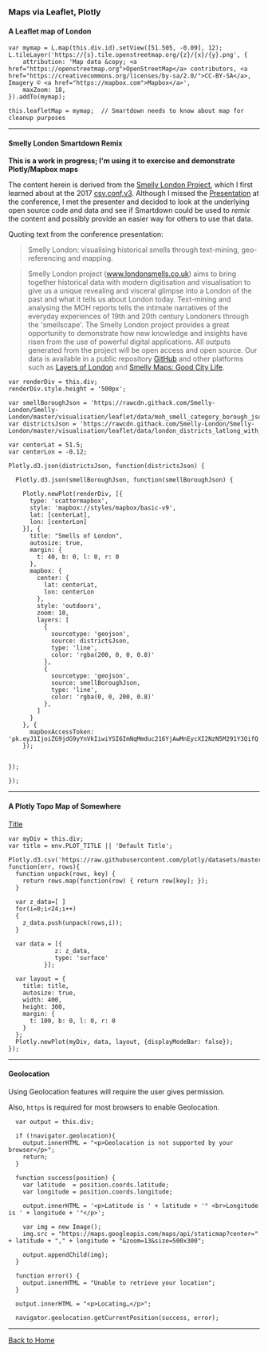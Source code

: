 ### Maps via Leaflet, Plotly

#### A Leaflet map of London

```leaflet/playable/autoplay
var mymap = L.map(this.div.id).setView([51.505, -0.09], 12);
L.tileLayer('https://{s}.tile.openstreetmap.org/{z}/{x}/{y}.png', {
    attribution: 'Map data &copy; <a href="https://openstreetmap.org">OpenStreetMap</a> contributors, <a href="https://creativecommons.org/licenses/by-sa/2.0/">CC-BY-SA</a>, Imagery © <a href="https://mapbox.com">Mapbox</a>',
    maxZoom: 18,
}).addTo(mymap);

this.leafletMap = mymap;  // Smartdown needs to know about map for cleanup purposes
```

---

#### Smelly London Smartdown Remix

**This is a work in progress; I'm using it to exercise and demonstrate Plotly/Mapbox maps**

The content herein is derived from the [Smelly London Project](www.londonsmells.co.uk), which I first learned about at the 2017 [csv,conf,v3](https://csvconf.com). Although I missed the [Presentation](https://csvconf.com/speakers/#deborah-leem) at the conference, I met the presenter and decided to look at the underlying open source code and data and see if Smartdown could be used to *remix* the content and possibly provide an easier way for others to use that data.

Quoting text from the conference presentation:

> Smelly London: visualising historical smells through text-mining, geo-referencing and mapping.

> Smelly London project (www.londonsmells.co.uk) aims to bring together historical data with modern digitisation and visualisation to give us a unique revealing and visceral glimpse into a London of the past and what it tells us about London today. Text-mining and analysing the MOH reports tells the intimate narratives of the everyday experiences of 19th and 20th century Londoners through the 'smellscape'. The Smelly London project provides a great opportunity to demonstrate how new knowledge and insights have risen from the use of powerful digital applications. All outputs generated from the project will be open access and open source. Our data is available in a public repository [GitHub](https://github.com/Smelly-London) and other platforms such as [Layers of London](https://layersoflondon.blogs.sas.ac.uk/about-the-project/) and [Smelly Maps: Good City Life](https://goodcitylife.org/index.html).


```plotly/playable
var renderDiv = this.div;
renderDiv.style.height = '500px';

var smellBoroughJson = 'https://rawcdn.githack.com/Smelly-London/Smelly-London/master/visualisation/leaflet/data/moh_smell_category_borough_json.json';
var districtsJson = 'https://rawcdn.githack.com/Smelly-London/Smelly-London/master/visualisation/leaflet/data/london_districts_latlong_with_centroids.json';

var centerLat = 51.5;
var centerLon = -0.12;

Plotly.d3.json(districtsJson, function(districtsJson) {

  Plotly.d3.json(smellBoroughJson, function(smellBoroughJson) {

    Plotly.newPlot(renderDiv, [{
      type: 'scattermapbox',
      style: 'mapbox://styles/mapbox/basic-v9',
      lat: [centerLat],
      lon: [centerLon]
    }], {
      title: "Smells of London",
      autosize: true,
      margin: {
        t: 40, b: 0, l: 0, r: 0
      },
      mapbox: {
        center: {
          lat: centerLat,
          lon: centerLon
        },
        style: 'outdoors',
        zoom: 10,
        layers: [
          {
            sourcetype: 'geojson',
            source: districtsJson,
            type: 'line',
            color: 'rgba(200, 0, 0, 0.8)'
          },
          {
            sourcetype: 'geojson',
            source: smellBoroughJson,
            type: 'line',
            color: 'rgba(0, 0, 200, 0.8)'
          },
        ]
      }
    }, {
      mapboxAccessToken: 'pk.eyJ1IjoiZG9jdG9yYnVkIiwiYSI6ImNqMmduc216YjAwMnEycXI2NzN5M291Y3QifQ.Ac0WMEuowA5AgxwqNrsmdw'
    });


});

});

```

---

#### A Plotly Topo Map of Somewhere

[Title](:?PLOT_TITLE)

```plotly/playable
var myDiv = this.div;
var title = env.PLOT_TITLE || 'Default Title';

Plotly.d3.csv('https://raw.githubusercontent.com/plotly/datasets/master/api_docs/mt_bruno_elevation.csv', function(err, rows){
  function unpack(rows, key) {
    return rows.map(function(row) { return row[key]; });
  }

  var z_data=[ ]
  for(i=0;i<24;i++)
  {
    z_data.push(unpack(rows,i));
  }

  var data = [{
             z: z_data,
             type: 'surface'
          }];

  var layout = {
    title: title,
    autosize: true,
    width: 400,
    height: 300,
    margin: {
      t: 100, b: 0, l: 0, r: 0
    }
  };
  Plotly.newPlot(myDiv, data, layout, {displayModeBar: false});
});

```

---

#### Geolocation

Using Geolocation features will require the user gives permission.

Also, `https` is required for most browsers to enable Geolocation.


```javascript/playable
  var output = this.div;

  if (!navigator.geolocation){
    output.innerHTML = "<p>Geolocation is not supported by your browser</p>";
    return;
  }

  function success(position) {
    var latitude  = position.coords.latitude;
    var longitude = position.coords.longitude;

    output.innerHTML = '<p>Latitude is ' + latitude + '° <br>Longitude is ' + longitude + '°</p>';

    var img = new Image();
    img.src = "https://maps.googleapis.com/maps/api/staticmap?center=" + latitude + "," + longitude + "&zoom=13&size=500x300";

    output.appendChild(img);
  }

  function error() {
    output.innerHTML = "Unable to retrieve your location";
  }

  output.innerHTML = "<p>Locating…</p>";

  navigator.geolocation.getCurrentPosition(success, error);
```

---

[Back to Home](:@Home)

